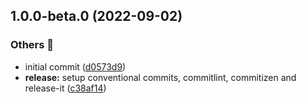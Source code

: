 

## 1.0.0-beta.0 (2022-09-02)


### Others 🔧

* initial commit ([d0573d9](https://github.com/potloc/spready/commit/d0573d9a18faa4b0c9e1e1cf60bbbdf192bf56ed))
* **release:** setup conventional commits, commitlint, commitizen and release-it ([c38af14](https://github.com/potloc/spready/commit/c38af14649ea52fb36d6181f2d79adc62b782ce0))